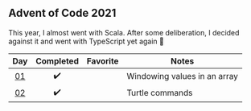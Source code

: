 ## Advent of Code 2021

This year, I almost went with Scala. After some deliberation, I decided against it and went with TypeScript yet again :tada:

|         Day         |     Completed      | Favorite | Notes                        |
| :-----------------: | :----------------: | :------: | ---------------------------- |
| [01](src/day-01.ts) | :heavy_check_mark: |          | Windowing values in an array |
| [02](src/day-02.ts) | :heavy_check_mark: |          | Turtle commands              |